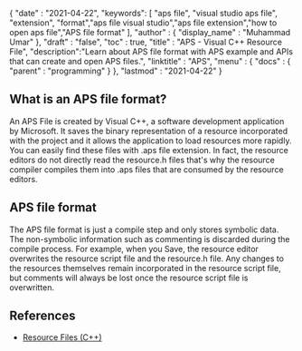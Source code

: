 {
  "date" : "2021-04-22",
  "keywords": [ "aps file", "visual studio aps file", "extension", "format","aps file visual studio","aps file extension","how to open aps file","APS file format" ],
  "author" : {
    "display_name" : "Muhammad Umar"
  },
  "draft" : "false",
  "toc" : true,
  "title" : "APS - Visual C++ Resource File",
  "description":"Learn about APS file format with APS example and APIs that can create and open APS files.",
  "linktitle" : "APS",
  "menu" : {
    "docs" : {
      "parent" : "programming"
    }
  },
  "lastmod" : "2021-04-22"
}

## What is an APS file format?
An APS File is created by Visual C++, a software development application by Microsoft. It saves the binary representation of a resource incorporated with the project and it allows the application to load resources more rapidly. You can easily find these files with .aps file extension. In fact, the resource editors do not directly read the resource.h files that's why the resource compiler compiles them into .aps files that are consumed by the resource editors.

## APS file format
The APS file format is just a compile step and only stores symbolic data. The non-symbolic information such as commenting is discarded during the compile process. For example, when you Save, the resource editor overwrites the resource script file and the resource.h file. Any changes to the resources themselves remain incorporated in the resource script file, but comments will always be lost once the resource script file is overwritten.


## References

 * [Resource Files (C++)](https://learn.microsoft.com/en-us/cpp/windows/resource-files-visual-studio?view=msvc-160)
 
